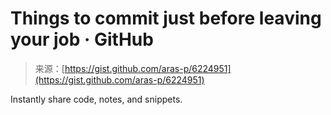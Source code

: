 <!--yml
category: 未分类
date: 2024-05-27 14:50:34
-->

# Things to commit just before leaving your job · GitHub

> 来源：[https://gist.github.com/aras-p/6224951](https://gist.github.com/aras-p/6224951)

Instantly share code, notes, and snippets.